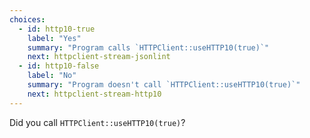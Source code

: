 ```yaml
---
choices:
  - id: http10-true
    label: "Yes"
    summary: "Program calls `HTTPClient::useHTTP10(true)`"
    next: httpclient-stream-jsonlint
  - id: http10-false
    label: "No"
    summary: "Program doesn't call `HTTPClient::useHTTP10(true)`"
    next: httpclient-stream-http10
---
```


Did you call `HTTPClient::useHTTP10(true)`?